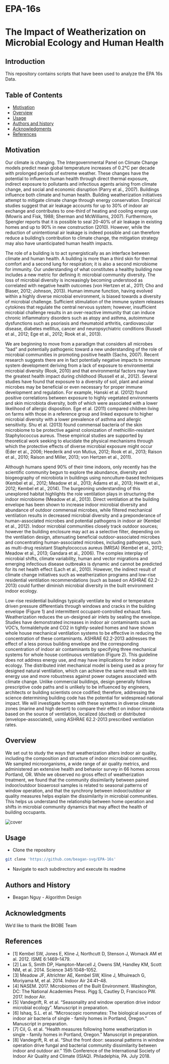 # EPA-16s

The Impact of Weatherization on Microbial Ecology and Human Health
=================================================

## Introduction 

This repository contains scripts that have been used to analyze the EPA 16s Data.

Table of Contents 
-----------------
* [Motivation](#motivation)
* [Overview](#overview)
* [Usage](#usage)
* [Authors and history](#authors-and-history)
* [Acknowledgments](#acknowledgments)
* [References](#references)

## Motivation

Our climate is changing. The Intergovernmental Panel on Climate Change models predict mean global temperature increases of 0.2°C per decade with prolonged periods of extreme weather. These changes have the potential to influence human health through direct thermal exposure, indirect exposure to pollutants and infectious agents arising from climate change, and social and economic disruption (Parry et al., 2007). Buildings influence both climate and human health. Building weatherization initiatives attempt to mitigate climate change through energy conservation. Empirical studies suggest that air leakage accounts for up to 30% of indoor air exchange and contributes to one-third of heating and cooling energy use (Mowris and Fisk, 1988; Sherman and McWilliams, 2007). Furthermore, Spengler reports that it is possible to seal 20-40% of air leakage in existing homes and up to 90% in new construction (2010). However, while the reduction of unintentional air leakage is indeed possible and can therefore reduce a building’s contribution to climate change, the mitigation strategy may also have unanticipated human health impacts.

The role of a building is to act synergistically as an interface between climate and human health. A building is more than a third skin for thermal comfort and a second lung for respiration; it is also a second microbiome for immunity. Our understanding of what constitutes a healthy building now includes a new metric for defining it: microbial community diversity. The loss of microbial diversity is increasingly becoming understood as correlated with negative health outcomes (von Hertzen et al., 2011; Cho and Blaser, 2012; Johnson, 2013). Human immune function, having evolved within a highly diverse microbial environment, is biased towards a diversity of microbial challenge. Sufficient stimulation of the immune system releases cytokines that regulate the central nervous system; however, insufficient microbial challenge results in an over-reactive immunity that can induce chronic inflammatory disorders such as atopy and asthma, autoimmune dysfunctions such as psoriasis and rheumatoid arthritis, cardiovascular disease, diabetes mellitus, cancer and neuropsychiatric conditions (Russell et al., 2012; Ege et al., 2012; Rook et al., 2013). 

We are beginning to move from a paradigm that considers all microbes "bad" and potentially pathogenic toward a new understanding of the role of microbial communities in promoting positive health (Sachs, 2007). Recent research suggests there are in fact potentially negative impacts to immune system development deriving from a lack of exposure to environmental microbial diversity (Rook, 2010) and that environmental factors may have the greatest health impact during childhood (Russell et al., 2012). Several studies have found that exposure to a diversity of soil, plant and animal microbes may be beneficial or even necessary for proper immune development and regulation. For example, Hanski et al. (2012) found positive correlations between exposure to highly vegetated environments and skin microbiota diversity, both of which were associated with a lower likelihood of allergic disposition. Ege et al. (2011) compared children living on farms with those in a reference group and linked exposure to higher microbial diversity with a lower prevalence of asthma and allergic sensitivity. Shu et al. (2013) found commensal bacteria of the skin microbiome to be protective against colonization of methicillin-resistant Staphylococcus aureus. These empirical studies are supported by theoretical work seeking to elucidate the physical mechanisms through which the protective effects of diverse microbial exposure might occur (Eder et al., 2006; Heederik and von Mutius, 2012; Rook et al., 2013; Raison et al., 2010; Raison and Miller, 2013; von Hertzen et al., 2011).

Although humans spend 90% of their time indoors, only recently has the scientific community begun to explore the abundance, diversity and biogeography of microbiota in buildings using nonculture-based techniques (Kembel et al., 2012; Meadow et al., 2013; Adams et al., 2013; Hewitt et al., 2012; Kembel et al., 2014). The burgeoning understanding of this unexplored habitat highlights the role ventilation plays in structuring the indoor microbiome (Meadow et al., 2013). Direct ventilation at the building envelope has been shown to increase indoor microbial diversity and abundance of outdoor commensal microbes, while filtered mechanical ventilation results in decreased microbial diversity and a preponderance of human-associated microbes and potential pathogens in indoor air (Kembel et al., 2012). Indoor microbial communities closely track outdoor sources; however the building enclosure may act as a selective filter, depending on the ventilation design, attenuating beneficial outdoor-associated microbes and concentrating human-associated microbes, including pathogens, such as multi-drug resistant Staphylococcus aureus (MRSA) (Kembel et al., 2012; Meadow et al., 2013; Gandara et al., 2006). The complex interplay of microbial shifts, climate variability, human and vector migrations and emerging infectious disease outbreaks is dynamic and cannot be predicted for its net health effect (Lach et al., 2010). However, the indirect result of climate change initiatives such as weatherization programs and low-rise residential ventilation recommendations (such as based on ASHRAE 62.2-2013) could further diminish microbial diversity in the built environment indoor ecology.

Low-rise residential buildings typically ventilate by wind or temperature driven pressure differentials through windows and cracks in the building envelope (Figure 1) and intermittent occupant-controlled exhaust fans. Weatherization reduces the un-designed air inlets by sealing the envelope. Studies have demonstrated increases in indoor air contaminants such as VOC’s, formaldehyde and CO2 in tightly-sealed homes and have shown whole house mechanical ventilation systems to be effective in reducing the concentration of these contaminants. ASHRAE 62.2-2013 addresses the effect of a less porous building envelope and the corresponding concentration of indoor air contaminants by specifying three mechanical systems for whole house continuous ventilation (Figure 2). This guideline does not address energy use, and may have implications for indoor ecology. The distributed inlet mechanical model is being used as a proxy for designed natural ventilation, which can achieve the same result with less energy use and more robustness against power outages associated with climate change. Unlike commercial buildings, design generally follows prescriptive code paths and is unlikely to be influenced by engineers, architects or building scientists once codified; therefore, addressing the science determining building code has the potential for widespread national impact. We will investigate homes with these systems in diverse climate zones (marine and high desert) to compare their effect on indoor microbiota based on the source of ventilation, localized (ducted) or distributed (envelope-associated), using ASHRAE 62.2-2013 prescribed ventilation rates.  


## Overview
We set out to study the ways that weatherization alters indoor air quality, including the composition and structure of indoor microbial communities. We sampled microorganisms, a wide range of air quality metrics, and administered an extensive health and behavior survey in 66 homes across Portland, OR. While we observed no gross effect of weatherization treatment, we found that the community dissimilarity between paired indoor/outdoor bioaerosol samples is related to seasonal patterns of window operation, and that the synchrony between indoor/outdoor air quality measures helps explain the dissimilarity in microbial communities. This helps us understand the relationship between home operation and shifts in microbial community dynamics that may affect the health of building occupants. 

![cover](./weatherized.png)

## Usage
- Clone the repository
```bash
git clone 'https://github.com/beagan-svg/EPA-16s'
```
- Navigate to each subdirectory and execute its readme 

## Authors and History

* Beagan Nguy - Algorithm Design

## Acknowledgments

We’d like to thank the BIOBE Team
 
## References 
- [1] Kembel SW, Jones E, Kline J, Northcutt D, Stenson J, Womack AM et al. 2012. ISME 6:1469–1479.
- [2] Lax S, Smith DP, Hampton-Marcell J, Owens SM, Handley KM, Scott NM, et al. 2014. Science 345:1048–1052.
- [3] Meadow JF, Altrichter AE, Kembel SW, Kline J, Mhuireach G, Moriyama M, et al. 2014. Indoor Air 24:41–48.
- [4] NASEM. 2017. Microbiomes of the Built Environment. Washington, DC: The National Academies Press.
Pigg S, Cautley D, Francisco PW. 2017. Indoor Air.
- [5] Vandegrift, R. et al. “Seasonality and window operation drive indoor microbial ecology”.
Manuscript in preparation.
- [6] Ishaq, S.L. et al. “Microscopic roommates: The biological sources of indoor air bacteria of
single - family homes in Portland, Oregon.” Manuscript in preparation.
- [7] Cil, G. et al. “Health measures following home weatherization in single - family homes in Portland, Oregon.” Manuscript in preparation.
- [8] Vandegrift, R. et al. “Shut the front door: seasonal patterns in window operation drive fungal and bacterial community dissimilarity between indoor and outdoor air.” 15th Conference of the International Society of Indoor Air Quality and Climate (ISIAQ). Philadelphia, PA. July 2018. 
